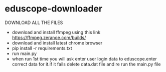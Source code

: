 # eduscope-downloader

DOWNLOAD ALL THE FILES
* download and install ffmpeg using this link https://ffmpeg.zeranoe.com/builds/
* download and install latest chrome browser
* pip install -r requirements.txt
* run main.py
* when run 1st time you will ask enter user login data to eduscope.enter correct data for it.if it fails delete data.dat file and re run the main.py file
